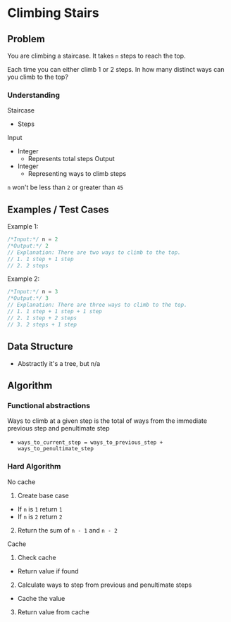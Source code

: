 # Climbing Stairs

## Problem

You are climbing a staircase. It takes `n` steps to reach the top.

Each time you can either climb 1 or 2 steps. In how many distinct ways can you climb to the top?

### Understanding

Staircase
- Steps

Input
- Integer
  - Represents total steps
Output
- Integer
  - Representing ways to climb steps

`n` won't be less than `2` or greater than `45`

## Examples / Test Cases

Example 1:

```js
/*Input:*/ n = 2
/*Output:*/ 2
// Explanation: There are two ways to climb to the top.
// 1. 1 step + 1 step
// 2. 2 steps
```

Example 2:

```js
/*Input:*/ n = 3
/*Output:*/ 3
// Explanation: There are three ways to climb to the top.
// 1. 1 step + 1 step + 1 step
// 2. 1 step + 2 steps
// 3. 2 steps + 1 step
```
## Data Structure

- Abstractly it's a tree, but n/a

## Algorithm
### Functional abstractions

Ways to climb at a given step is the total of ways from the immediate previous step and penultimate step
- `ways_to_current_step = ways_to_previous_step + ways_to_penultimate_step`

### Hard Algorithm

No cache
1. Create base case
  - If `n` is `1` return `1`
  - If `n` is `2` return `2`
2. Return the sum of `n - 1` and `n - 2`

Cache
1. Check cache
  - Return value if found
2. Calculate ways to step from previous and penultimate steps
  - Cache the value
3. Return value from cache


